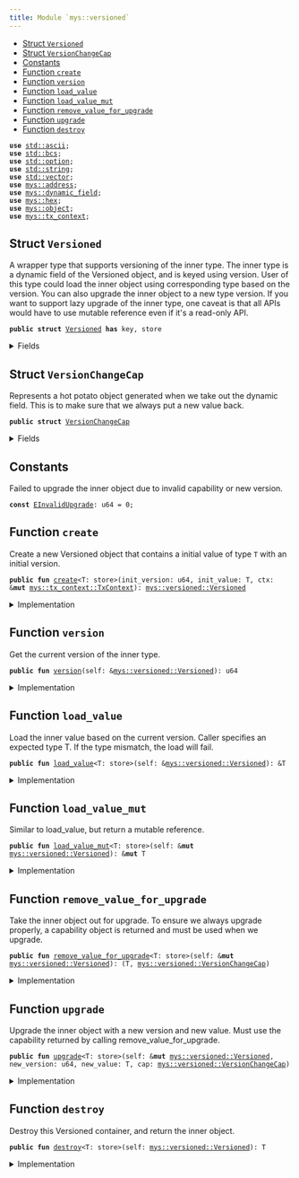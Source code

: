 ```yaml
---
title: Module `mys::versioned`
---
```




-  [Struct `Versioned`](#mys_versioned_Versioned)
-  [Struct `VersionChangeCap`](#mys_versioned_VersionChangeCap)
-  [Constants](#@Constants_0)
-  [Function `create`](#mys_versioned_create)
-  [Function `version`](#mys_versioned_version)
-  [Function `load_value`](#mys_versioned_load_value)
-  [Function `load_value_mut`](#mys_versioned_load_value_mut)
-  [Function `remove_value_for_upgrade`](#mys_versioned_remove_value_for_upgrade)
-  [Function `upgrade`](#mys_versioned_upgrade)
-  [Function `destroy`](#mys_versioned_destroy)


<pre><code><b>use</b> <a href="../std/ascii.md#std_ascii">std::ascii</a>;
<b>use</b> <a href="../std/bcs.md#std_bcs">std::bcs</a>;
<b>use</b> <a href="../std/option.md#std_option">std::option</a>;
<b>use</b> <a href="../std/string.md#std_string">std::string</a>;
<b>use</b> <a href="../std/vector.md#std_vector">std::vector</a>;
<b>use</b> <a href="../mys/address.md#mys_address">mys::address</a>;
<b>use</b> <a href="../mys/dynamic_field.md#mys_dynamic_field">mys::dynamic_field</a>;
<b>use</b> <a href="../mys/hex.md#mys_hex">mys::hex</a>;
<b>use</b> <a href="../mys/object.md#mys_object">mys::object</a>;
<b>use</b> <a href="../mys/tx_context.md#mys_tx_context">mys::tx_context</a>;
</code></pre>



<a name="mys_versioned_Versioned"></a>

## Struct `Versioned`

A wrapper type that supports versioning of the inner type.
The inner type is a dynamic field of the Versioned object, and is keyed using version.
User of this type could load the inner object using corresponding type based on the version.
You can also upgrade the inner object to a new type version.
If you want to support lazy upgrade of the inner type, one caveat is that all APIs would have
to use mutable reference even if it's a read-only API.


<pre><code><b>public</b> <b>struct</b> <a href="../mys/versioned.md#mys_versioned_Versioned">Versioned</a> <b>has</b> key, store
</code></pre>



<details>
<summary>Fields</summary>


<dl>
<dt>
<code>id: <a href="../mys/object.md#mys_object_UID">mys::object::UID</a></code>
</dt>
<dd>
</dd>
<dt>
<code><a href="../mys/versioned.md#mys_versioned_version">version</a>: u64</code>
</dt>
<dd>
</dd>
</dl>


</details>

<a name="mys_versioned_VersionChangeCap"></a>

## Struct `VersionChangeCap`

Represents a hot potato object generated when we take out the dynamic field.
This is to make sure that we always put a new value back.


<pre><code><b>public</b> <b>struct</b> <a href="../mys/versioned.md#mys_versioned_VersionChangeCap">VersionChangeCap</a>
</code></pre>



<details>
<summary>Fields</summary>


<dl>
<dt>
<code>versioned_id: <a href="../mys/object.md#mys_object_ID">mys::object::ID</a></code>
</dt>
<dd>
</dd>
<dt>
<code>old_version: u64</code>
</dt>
<dd>
</dd>
</dl>


</details>

<a name="@Constants_0"></a>

## Constants


<a name="mys_versioned_EInvalidUpgrade"></a>

Failed to upgrade the inner object due to invalid capability or new version.


<pre><code><b>const</b> <a href="../mys/versioned.md#mys_versioned_EInvalidUpgrade">EInvalidUpgrade</a>: u64 = 0;
</code></pre>



<a name="mys_versioned_create"></a>

## Function `create`

Create a new Versioned object that contains a initial value of type <code>T</code> with an initial version.


<pre><code><b>public</b> <b>fun</b> <a href="../mys/versioned.md#mys_versioned_create">create</a>&lt;T: store&gt;(init_version: u64, init_value: T, ctx: &<b>mut</b> <a href="../mys/tx_context.md#mys_tx_context_TxContext">mys::tx_context::TxContext</a>): <a href="../mys/versioned.md#mys_versioned_Versioned">mys::versioned::Versioned</a>
</code></pre>



<details>
<summary>Implementation</summary>


<pre><code><b>public</b> <b>fun</b> <a href="../mys/versioned.md#mys_versioned_create">create</a>&lt;T: store&gt;(init_version: u64, init_value: T, ctx: &<b>mut</b> TxContext): <a href="../mys/versioned.md#mys_versioned_Versioned">Versioned</a> {
    <b>let</b> <b>mut</b> self = <a href="../mys/versioned.md#mys_versioned_Versioned">Versioned</a> {
        id: <a href="../mys/object.md#mys_object_new">object::new</a>(ctx),
        <a href="../mys/versioned.md#mys_versioned_version">version</a>: init_version,
    };
    <a href="../mys/dynamic_field.md#mys_dynamic_field_add">dynamic_field::add</a>(&<b>mut</b> self.id, init_version, init_value);
    self
}
</code></pre>



</details>

<a name="mys_versioned_version"></a>

## Function `version`

Get the current version of the inner type.


<pre><code><b>public</b> <b>fun</b> <a href="../mys/versioned.md#mys_versioned_version">version</a>(self: &<a href="../mys/versioned.md#mys_versioned_Versioned">mys::versioned::Versioned</a>): u64
</code></pre>



<details>
<summary>Implementation</summary>


<pre><code><b>public</b> <b>fun</b> <a href="../mys/versioned.md#mys_versioned_version">version</a>(self: &<a href="../mys/versioned.md#mys_versioned_Versioned">Versioned</a>): u64 {
    self.<a href="../mys/versioned.md#mys_versioned_version">version</a>
}
</code></pre>



</details>

<a name="mys_versioned_load_value"></a>

## Function `load_value`

Load the inner value based on the current version. Caller specifies an expected type T.
If the type mismatch, the load will fail.


<pre><code><b>public</b> <b>fun</b> <a href="../mys/versioned.md#mys_versioned_load_value">load_value</a>&lt;T: store&gt;(self: &<a href="../mys/versioned.md#mys_versioned_Versioned">mys::versioned::Versioned</a>): &T
</code></pre>



<details>
<summary>Implementation</summary>


<pre><code><b>public</b> <b>fun</b> <a href="../mys/versioned.md#mys_versioned_load_value">load_value</a>&lt;T: store&gt;(self: &<a href="../mys/versioned.md#mys_versioned_Versioned">Versioned</a>): &T {
    <a href="../mys/dynamic_field.md#mys_dynamic_field_borrow">dynamic_field::borrow</a>(&self.id, self.<a href="../mys/versioned.md#mys_versioned_version">version</a>)
}
</code></pre>



</details>

<a name="mys_versioned_load_value_mut"></a>

## Function `load_value_mut`

Similar to load_value, but return a mutable reference.


<pre><code><b>public</b> <b>fun</b> <a href="../mys/versioned.md#mys_versioned_load_value_mut">load_value_mut</a>&lt;T: store&gt;(self: &<b>mut</b> <a href="../mys/versioned.md#mys_versioned_Versioned">mys::versioned::Versioned</a>): &<b>mut</b> T
</code></pre>



<details>
<summary>Implementation</summary>


<pre><code><b>public</b> <b>fun</b> <a href="../mys/versioned.md#mys_versioned_load_value_mut">load_value_mut</a>&lt;T: store&gt;(self: &<b>mut</b> <a href="../mys/versioned.md#mys_versioned_Versioned">Versioned</a>): &<b>mut</b> T {
    <a href="../mys/dynamic_field.md#mys_dynamic_field_borrow_mut">dynamic_field::borrow_mut</a>(&<b>mut</b> self.id, self.<a href="../mys/versioned.md#mys_versioned_version">version</a>)
}
</code></pre>



</details>

<a name="mys_versioned_remove_value_for_upgrade"></a>

## Function `remove_value_for_upgrade`

Take the inner object out for upgrade. To ensure we always upgrade properly, a capability object is returned
and must be used when we upgrade.


<pre><code><b>public</b> <b>fun</b> <a href="../mys/versioned.md#mys_versioned_remove_value_for_upgrade">remove_value_for_upgrade</a>&lt;T: store&gt;(self: &<b>mut</b> <a href="../mys/versioned.md#mys_versioned_Versioned">mys::versioned::Versioned</a>): (T, <a href="../mys/versioned.md#mys_versioned_VersionChangeCap">mys::versioned::VersionChangeCap</a>)
</code></pre>



<details>
<summary>Implementation</summary>


<pre><code><b>public</b> <b>fun</b> <a href="../mys/versioned.md#mys_versioned_remove_value_for_upgrade">remove_value_for_upgrade</a>&lt;T: store&gt;(self: &<b>mut</b> <a href="../mys/versioned.md#mys_versioned_Versioned">Versioned</a>): (T, <a href="../mys/versioned.md#mys_versioned_VersionChangeCap">VersionChangeCap</a>) {
    (
        <a href="../mys/dynamic_field.md#mys_dynamic_field_remove">dynamic_field::remove</a>(&<b>mut</b> self.id, self.<a href="../mys/versioned.md#mys_versioned_version">version</a>),
        <a href="../mys/versioned.md#mys_versioned_VersionChangeCap">VersionChangeCap</a> {
            versioned_id: <a href="../mys/object.md#mys_object_id">object::id</a>(self),
            old_version: self.<a href="../mys/versioned.md#mys_versioned_version">version</a>,
        },
    )
}
</code></pre>



</details>

<a name="mys_versioned_upgrade"></a>

## Function `upgrade`

Upgrade the inner object with a new version and new value. Must use the capability returned
by calling remove_value_for_upgrade.


<pre><code><b>public</b> <b>fun</b> <a href="../mys/versioned.md#mys_versioned_upgrade">upgrade</a>&lt;T: store&gt;(self: &<b>mut</b> <a href="../mys/versioned.md#mys_versioned_Versioned">mys::versioned::Versioned</a>, new_version: u64, new_value: T, cap: <a href="../mys/versioned.md#mys_versioned_VersionChangeCap">mys::versioned::VersionChangeCap</a>)
</code></pre>



<details>
<summary>Implementation</summary>


<pre><code><b>public</b> <b>fun</b> <a href="../mys/versioned.md#mys_versioned_upgrade">upgrade</a>&lt;T: store&gt;(
    self: &<b>mut</b> <a href="../mys/versioned.md#mys_versioned_Versioned">Versioned</a>,
    new_version: u64,
    new_value: T,
    cap: <a href="../mys/versioned.md#mys_versioned_VersionChangeCap">VersionChangeCap</a>,
) {
    <b>let</b> <a href="../mys/versioned.md#mys_versioned_VersionChangeCap">VersionChangeCap</a> { versioned_id, old_version } = cap;
    <b>assert</b>!(versioned_id == <a href="../mys/object.md#mys_object_id">object::id</a>(self), <a href="../mys/versioned.md#mys_versioned_EInvalidUpgrade">EInvalidUpgrade</a>);
    <b>assert</b>!(old_version &lt; new_version, <a href="../mys/versioned.md#mys_versioned_EInvalidUpgrade">EInvalidUpgrade</a>);
    <a href="../mys/dynamic_field.md#mys_dynamic_field_add">dynamic_field::add</a>(&<b>mut</b> self.id, new_version, new_value);
    self.<a href="../mys/versioned.md#mys_versioned_version">version</a> = new_version;
}
</code></pre>



</details>

<a name="mys_versioned_destroy"></a>

## Function `destroy`

Destroy this Versioned container, and return the inner object.


<pre><code><b>public</b> <b>fun</b> <a href="../mys/versioned.md#mys_versioned_destroy">destroy</a>&lt;T: store&gt;(self: <a href="../mys/versioned.md#mys_versioned_Versioned">mys::versioned::Versioned</a>): T
</code></pre>



<details>
<summary>Implementation</summary>


<pre><code><b>public</b> <b>fun</b> <a href="../mys/versioned.md#mys_versioned_destroy">destroy</a>&lt;T: store&gt;(self: <a href="../mys/versioned.md#mys_versioned_Versioned">Versioned</a>): T {
    <b>let</b> <a href="../mys/versioned.md#mys_versioned_Versioned">Versioned</a> { <b>mut</b> id, <a href="../mys/versioned.md#mys_versioned_version">version</a> } = self;
    <b>let</b> ret = <a href="../mys/dynamic_field.md#mys_dynamic_field_remove">dynamic_field::remove</a>(&<b>mut</b> id, <a href="../mys/versioned.md#mys_versioned_version">version</a>);
    id.delete();
    ret
}
</code></pre>



</details>
